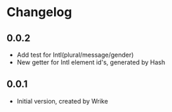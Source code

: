 # Changelog

## 0.0.2

- Add test for Intl(plural/message/gender)
- New getter for Intl element id's, generated by Hash

## 0.0.1

- Initial version, created by Wrike
